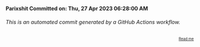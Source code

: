 **Parixshit Committed on: Thu, 27 Apr 2023 06:28:00 AM** <!-- 032133e4-0338-4eee-ac51-3dfb2ca437d9 -->

###### This is an automated commit generated by a GitHub Actions workflow.

<div align="right"><sub><sup><a href="https://github.com/Parixshit/AutoCommit.git">Read me</a></sup></sub></div>
